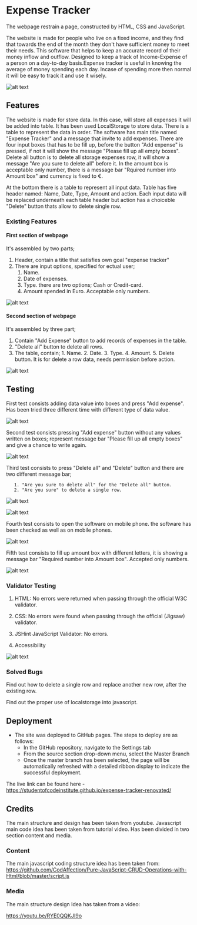 # Expense Tracker

The webpage restrain a page, constructed by HTML, CSS and JavaScript.

The website is made for people who live on a fixed income, and they find that towards the end of the month they don't have sufficient money to meet their needs. This software that helps to keep an accurate record of their money inflow and outflow. Designed to keep a track of Income-Expense of a person on a day-to-day basis.Expense tracker is useful in knowing the average of money spending each day. Incase of spending more then normal it will be easy to track it and use it wisely.

![alt text](assets/images/overview-ext.png)

## Features

The website is made for store data. In this case, will store all expenses it will be added into table. It has been used LocalStorage to store data. There is a table to represent the data in order.
The software has main title named "Expense Tracker" and a message that invite to add expenses. There are four input boxes that has to be fill up, before the button "Add expense" is pressed, if not it will show the message "Please fill up all empty boxes". Delete all button is to delete all storage expenses row, it will show a message "Are you sure to delete all" before it. In the amount box is acceptable only number, there is a message bar "Rquired number into Amount box" and currency is fixed to €.

At the bottom there is a table to represent all input data. Table has five header named: Name, Date, Type, Amount and action. Each input data will be replaced underneath each table header but action has a choiceble "Delete" button thats allow to delete single row.

### Existing Features

#### First section of  webpage

It's assembled by two parts;

1. Header, contain a title that satisfies own goal "expense tracker"
2. There are input options, specified for ectual user;
      1. Name.
      2. Date of expenses.
      3. Type. there are two options; Cash or Credit-card.
      4. Amount spended in Euro. Acceptable only numbers.

![alt text](assets/images/ext.section1.png)

#### Second section of  webpage

It's assembled by three part;

1. Contain "Add Expense" button to add records of expenses in the table.
2. "Delete all" button to delete all rows.
3. The table, contain;
       1. Name.
       2. Date.
       3. Type.
       4. Amount.
       5. Delete button. It is for delete a row data, needs permission before action.

![alt text](assets/images/ext.section2.png)

## Testing 

First test consists adding data value into boxes and press "Add expense". Has been tried three different time with different type of data value.

![alt text](assets/images/ext.test1.png)

Second test consists pressing "Add expense" button without any values written on boxes; represent message bar "Please fill up all empty boxes" and give a chance to write again.

![alt text](assets/images/ext.fillup.png)

Third test consists to press "Delete all" and "Delete" button and there are two different message bar;

       1. "Are you sure to delete all" for the "Delete all" button.
       2. "Are you sure" to delete a single row.


![alt text](assets/images/ext.deleteall.png)

![alt text](assets/images/ext.deletesingle.png)

Fourth test consists to open the software on mobile phone. the software has been checked as well as on mobile phones.

![alt text](assets/images/ext.mobiledevice.png)

Fifth test consists to fill up amount box with different letters, it is showing a message bar "Required number into Amount box". Accepted only numbers.

![alt text](assets/images/ext.rqnum.png)

### Validator Testing

1. HTML:
   No errors were returned when passing through the official W3C validator.

2. CSS:
   No errors were found when passing through the official (Jigsaw) validator.

3. JSHint JavaScript Validator: No errors.

4. Accessibility

![alt text](assets/images/accessibility-et.png)

### Solved Bugs

Find out how to delete a single row and replace another new row, after the existing row.

Find out the proper use of localstorage into javascript.

## Deployment

- The site was deployed to GitHub pages. The steps to deploy are as follows:
  - In the GitHub repository, navigate to the Settings tab
  - From the source section drop-down menu, select the Master Branch
  - Once the master branch has been selected, the page will be automatically refreshed with a detailed ribbon display to indicate  the successful deployment.

The live link can be found here -  <https://studentofcodeinstitute.github.io/expense-tracker-renovated/>

## Credits

The main structure and design has been taken from youtube. Javascript main code idea has been taken from tutorial video. Has been divided in two section content and media.

### Content

The main javascript coding structure idea has been taken from: <https://github.com/CodAffection/Pure-JavaScript-CRUD-Operations-with-Html/blob/master/script.js>

### Media

The main structure design Idea has taken from a video:

<https://youtu.be/RYE0QQKJI9o>
